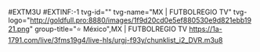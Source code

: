 #EXTM3U
#EXTINF:-1 tvg-id="" tvg-name="MX | FUTBOLREGIO TV" tvg-logo="http://goldfull.pro:8880/images/1f9d20cd0e5ef880530e9d821ebb1921.png" group-title="⭐️ México",MX | FUTBOLREGIO TV
https://1a-1791.com/live/3fms19g4/live-hls/urgj-f93y/chunklist_i2_DVR.m3u8
